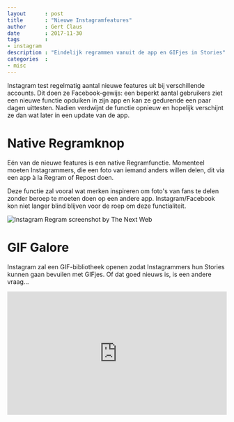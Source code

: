 ```yaml
---
layout      : post
title       : "Nieuwe Instagramfeatures"
author      : Gert Claus
date        : 2017-11-30
tags        :
- instagram
description : "Eindelijk regrammen vanuit de app en GIFjes in Stories"
categories  :
- misc
---
```


Instagram test regelmatig aantal nieuwe features uit bij verschillende accounts. Dit doen ze Facebook-gewijs: een beperkt aantal gebruikers ziet een nieuwe functie opduiken in zijn app en kan ze gedurende een paar dagen uittesten. Nadien verdwijnt de functie opnieuw en hopelijk verschijnt ze dan wat later in een update van de app.

# Native Regramknop

Eén van de nieuwe features is een native Regramfunctie. Momenteel moeten Instagrammers, die een foto van iemand anders willen delen, dit via een app à la Regram of Repost doen. 

Deze functie zal vooral wat merken inspireren om foto's van fans te delen zonder beroep te moeten doen op een andere app. Instagram/Facebook kon niet langer blind blijven voor de roep om deze functialiteit.

![Instagram Regram screenshot by The Next Web](https://cdn0.tnwcdn.com/wp-content/blogs.dir/1/files/2017/11/regram-button.png)

    
# GIF Galore

Instagram zal een GIF-bibliotheek openen zodat Instagrammers hun Stories kunnen gaan bevuilen met GIFjes. Of dat goed nieuws is, is een andere vraag... 

<style>.embed-container { position: relative; padding-bottom: 56.25%; height: 0; overflow: hidden; max-width: 100%; } .embed-container iframe, .embed-container object, .embed-container embed { position: absolute; top: 0; left: 0; width: 100%; height: 100%; }</style><div class='embed-container'><iframe src='https://www.youtube.com/embed/RB0TI0KsLxo' frameborder='0' allowfullscreen></iframe></div>
